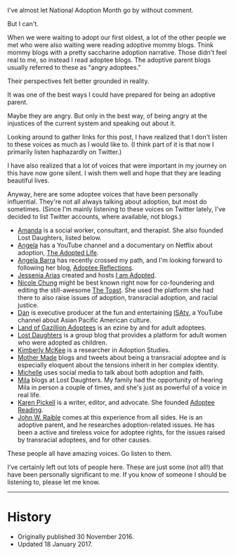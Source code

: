 I've almost let National Adoption Month go by without comment.

But I can't.

<!--more-->

When we were waiting to adopt our first oldest, a lot of the other people we met who were also waiting were reading adoptive mommy blogs. Think mommy blogs with a pretty saccharine adoption narrative. Those didn't feel real to me, so instead I read adoptee blogs. The adoptive parent blogs usually referred to these as "angry adoptees."

Their perspectives felt better grounded in reality.

It was one of the best ways I could have prepared for being an adoptive parent.

Maybe they are angry. But only in the best way, of being angry at the injustices of the current system and speaking out about it.

Looking around to gather links for this post, I have realized that I don't listen to these voices as much as I would like to. (I think part of it is that now I primarily listen haphazardly on Twitter.)

I have also realized that a lot of voices that were important in my journey  on this have now gone silent. I wish them well and hope that they are leading beautiful lives.

Anyway, here are some adoptee voices that have been personally influential. They're not all always talking about adoption, but most do sometimes. (Since I'm mainly listening to these voices on Twitter lately, I've decided to list Twitter accounts, where available, not blogs.)

* [Amanda](https://twitter.com/AmandaTDA) is a social worker, consultant, and therapist. She also founded Lost Daughters, listed below.
* [Angela](https://twitter.com/theadoptedlife) has a YouTube channel and a documentary on Netflix about adoption, [The Adopted Life](http://www.theadoptedlife.com/).
* [Angela Barra](https://twitter.com/AngelaMBarra) has recently crossed my path, and I'm looking forward to following her blog, [Adoptee Reflections](http://www.huffingtonpost.com/author/angela-barra).
* [Jessenia Arias](https://twitter.com/iamadopted) created and hosts [I am Adopted](http://iamadopted.net/).
* [Nicole Chung](https://twitter.com/nicole_soojung) might be best known right now for co-foundering and editing the still-awesome [The Toast](http://the-toast.net/). She used the platform she had there to also raise issues of adoption, transracial adoption, and racial justice.
* [Dan](https://twitter.com/DANakaDAN) is executive producer at the fun and entertaining [ISAtv](https://www.youtube.com/isatv), a YouTube channel about Asian Pacific American culture.
* [Land of Gazillion Adoptees](https://landofgazillionadoptees.com/) is an ezine by and for adult adoptees.
* [Lost Daughters](http://www.thelostdaughters.com/) is a group blog that provides a platform for adult women who were adopted as children.
* [Kimberly McKee](https://twitter.com/mckeekee) is a researcher in Adoption Studies.
* [Mother Made](https://twitter.com/mothermade) blogs and tweets about being a transracial adoptee and is especially eloquent about the tensions inherit in her complex identity.
* [Michelle](https://twitter.com/MichelleWPD) uses social media to talk about both adoption and faith.
* [Mila](https://twitter.com/yoonsblur) blogs at Lost Daughters. My family had the opportunity of hearing Mila in person a couple of times, and she's just as powerful of a voice in real life.
* [Karen Pickell](https://twitter.com/Karen_Pickell) is a writer, editor, and advocate. She founded [Adoptee Reading](http://adopteereading.com/).
* [John W. Raible](https://johnraible.wordpress.com/) comes at this experience from all sides. He is an adoptive parent, and he researches adoption-related issues. He has been a active and tireless voice for adoptee rights, for the issues raised by transracial adoptees, and for other causes.

These people all have amazing voices. Go listen to them.

I've certainly left out lots of people here. These are just some (not all!) that have been personally significant to me. If you know of someone I should be listening to, please let me know.

---

# History

* Originally published 30 November 2016.
* Updated 18 January 2017.

